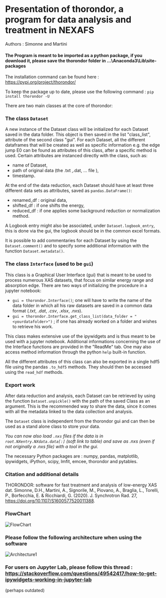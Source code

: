 # Presentation of thorondor, a program for data analysis and treatment in NEXAFS

Authors : Simonne and Martini

#### The Program is meant to be imported as a python package, if you download it, please save the thorondor folder in ...\Anaconda3\Lib\site-packages
The installation command can be found here : https://pypi.org/project/thorondor/

To keep the package up to date, please use the following command : `pip install thorondor -U`

There are two main classes at the core of thorondor:

### The class `Dataset`
A new instance of the Dataset class will be initialized for each Dataset saved in the data folder. This object is then saved in the list "class_list", attribute of the second class "gui".
For each Dataset, all the different dataframes that will be created as well as specific information e.g. the edge jump E0 can be found as attributes of this class, after a specific method is used. Certain attributes are instanced directly with the class, such as:
* name of Dataset,
* path of original data (the .txt ,.dat, ... file ),
* timestamp.

At the end of the data reduction, each Dataset should have at least three different data sets as attributes, saved as `pandas.DataFrame()`:
* renamed_df : original data,
* shifted_df : if one shifts the energy,
* reduced_df : if one applies some background reduction or normalization method.

A Logbook entry might also be associated, under `Dataset.logbook_entry`, this is done via the gui, the logbook should be in the common excel formats.

It is possible to add commentaries for each Dataset by using the `Dataset.comment()` and to specify some additional information with the function `Dataset.metadata()`.

### The class `Interface` (used to be `gui`)
This class is a Graphical User Interface (gui) that is meant to be used to process numerous XAS datasets, that focus on similar energy range and absorption edge.
There are two ways of initializing the procedure in a jupyter notebook:
* `gui = thorondor.Interface()`; one will have to write the name of the data folder in which all his raw datasets are saved in a common data format (*.txt*, *.dat*, *.csv*, *.xlsx*, *.nxs*).
* `gui = thorondor.Interface.get_class_list(data_folder = "<yourdatafolder>")` ; if one has already worked on a folder and wishes to retrieve his work.

This class makes extensive use of the ipywidgets and is thus meant to be used with a jupyter notebook. Additional informations concerning the use of the Interface functions are provided in the "ReadMe" tab. One may also access method information through the python `help` built-in function.

All the different attributes of this class can also be exported in a single hdf5 file using the pandas `.to_hdf5` methods. They should then be accessed using the `read_hdf` methods.

### Export work

After data reduction and analysis, each Dataset can be retrieved by using the function `Dataset.unpickle()` with the path of the saved Class as an argument. This is the recommended way to share the data, since it comes with all the metadata linked to the data collection and analysis. 

The `Dataset` class is independent from the thorondor gui and can then be used as a stand alone class to store your data.

*You can now also load `.nxs` files if the data is in `root.NXentry.NXdata.data[:]` (soft link to table) and save as .nxs (even if not originally a .nxs file) with a tool in the gui.*

The necessary Python packages are : numpy, pandas, matplotlib, ipywidgets, iPython, scipy, lmfit, emcee, thorondor and pytables.

### Citation and additional details

THORONDOR: software for fast treatment and analysis of low-energy XAS dat. Simonne, D.H., Martini, A., Signorile, M., Piovano, A., Braglia, L., Torelli, P., Borfecchia, E. & Ricchiardi, G. (2020). J. Synchrotron Rad. 27, https://doi.org/10.1107/S1600577520011388.

### FlowChart

![FlowChart](https://user-images.githubusercontent.com/51970962/81314649-aae0cd00-9089-11ea-9300-4c2e8ce47dc1.PNG)


### Please follow the following architecture when using the software


![Architecture1](https://user-images.githubusercontent.com/51970962/92746823-e36c1c80-f383-11ea-8850-79a7ab35b114.PNG)


### For users on Jupyter Lab, please follow this thread : https://stackoverflow.com/questions/49542417/how-to-get-ipywidgets-working-in-jupyter-lab

(perhaps outdated)